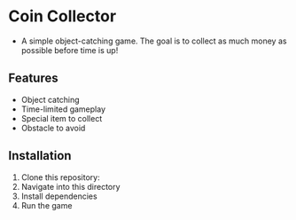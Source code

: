 # Coin Collector

- A simple object-catching game. The goal is to collect as much money as possible before time is up!

## Features
- Object catching
- Time-limited gameplay
- Special item to collect
- Obstacle to avoid

## Installation
1. Clone this repository:
2. Navigate into this directory
3. Install dependencies
4. Run the game